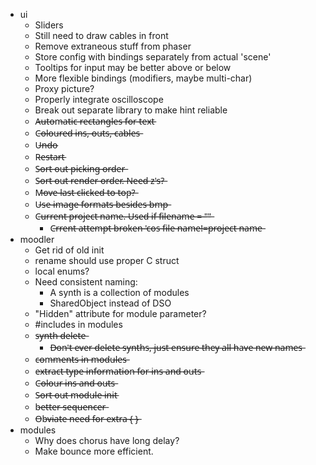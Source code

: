 * ui
    * Sliders
    * Still need to draw cables in front
    * Remove extraneous stuff from phaser
    * Store config with bindings separately from actual 'scene'
    * Tooltips for input may be better above or below
    * More flexible bindings (modifiers, maybe multi-char)
    * Proxy picture?
    * Properly integrate oscilloscope
    * Break out separate library to make hint reliable
    * A̶u̶t̶o̶m̶a̶t̶i̶c̶ ̶r̶e̶c̶t̶a̶n̶g̶l̶e̶s̶ ̶f̶o̶r̶ ̶t̶e̶x̶t̶
    * C̶o̶l̶o̶u̶r̶e̶d̶ ̶i̶n̶s̶,̶ ̶o̶u̶t̶s̶,̶ ̶c̶a̶b̶l̶e̶s̶
    * U̶n̶d̶o̶
    * R̶e̶s̶t̶a̶r̶t̶
    * S̶o̶r̶t̶ ̶o̶u̶t̶ ̶p̶i̶c̶k̶i̶n̶g̶ ̶o̶r̶d̶e̶r̶
    * S̶o̶r̶t̶ ̶o̶u̶t̶ ̶r̶e̶n̶d̶e̶r̶ ̶o̶r̶d̶e̶r̶.̶ ̶N̶e̶e̶d̶ ̶z̶'̶s̶?̶
    * M̶o̶v̶e̶ ̶l̶a̶s̶t̶ ̶c̶l̶i̶c̶k̶e̶d̶ ̶t̶o̶ ̶t̶o̶p̶?̶
    * U̶s̶e̶ ̶i̶m̶a̶g̶e̶ ̶f̶o̶r̶m̶a̶t̶s̶ ̶b̶e̶s̶i̶d̶e̶s̶ ̶b̶m̶p̶
    * C̶u̶r̶r̶e̶n̶t̶ ̶p̶r̶o̶j̶e̶c̶t̶ ̶n̶a̶m̶e̶.̶ ̶U̶s̶e̶d̶ ̶i̶f̶ ̶f̶i̶l̶e̶n̶a̶m̶e̶ ̶=̶ ̶"̶"̶
        * C̶r̶r̶e̶n̶t̶ ̶a̶t̶t̶e̶m̶p̶t̶ ̶b̶r̶o̶k̶e̶n̶ ̶'̶c̶o̶s̶ ̶f̶i̶l̶e̶ ̶n̶a̶m̶e̶!̶=̶p̶r̶o̶j̶e̶c̶t̶ ̶n̶a̶m̶e̶
* moodler
    * Get rid of old init
    * rename should use proper C struct
    * local enums?
    * Need consistent naming:
        + A synth is a collection of modules
        + SharedObject instead of DSO
    * "Hidden" attribute for module parameter?
    * #includes in modules
    * s̶y̶n̶t̶h̶ ̶d̶e̶l̶e̶t̶e̶
        * D̶o̶n̶'̶t̶ ̶e̶v̶e̶r̶ ̶d̶e̶l̶e̶t̶e̶ ̶s̶y̶n̶t̶h̶s̶,̶ ̶j̶u̶s̶t̶ ̶e̶n̶s̶u̶r̶e̶ ̶t̶h̶e̶y̶ ̶a̶l̶l̶ ̶h̶a̶v̶e̶ ̶n̶e̶w̶ ̶n̶a̶m̶e̶s̶
    * c̶o̶m̶m̶e̶n̶t̶s̶ ̶i̶n̶ ̶m̶o̶d̶u̶l̶e̶s̶
    * e̶x̶t̶r̶a̶c̶t̶ ̶t̶y̶p̶e̶ ̶i̶n̶f̶o̶r̶m̶a̶t̶i̶o̶n̶ ̶f̶o̶r̶ ̶i̶n̶s̶ ̶a̶n̶d̶ ̶o̶u̶t̶s̶
    * C̶o̶l̶o̶u̶r̶ ̶i̶n̶s̶ ̶a̶n̶d̶ ̶o̶u̶t̶s̶
    * S̶o̶r̶t̶ ̶o̶u̶t̶ ̶m̶o̶d̶u̶l̶e̶ ̶i̶n̶i̶t̶
    * b̶e̶t̶t̶e̶r̶ ̶s̶e̶q̶u̶e̶n̶c̶e̶r̶
    * O̶b̶v̶i̶a̶t̶e̶ ̶n̶e̶e̶d̶ ̶f̶o̶r̶ ̶e̶x̶t̶r̶a̶ ̶{̶ ̶}̶
* modules
    * Why does chorus have long delay?
    * Make bounce more efficient.
